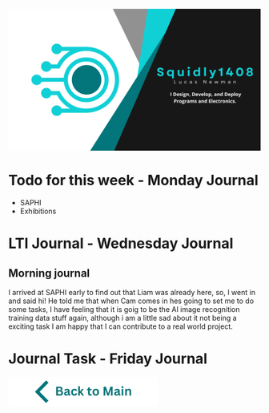 ![Header](https://raw.githubusercontent.com/Squidly1408/Journals-Term-1-2024/main/title.png
)
# Todo for this week - Monday Journal
- SAPHI
- Exhibitions

# LTI Journal - Wednesday Journal
## Morning journal
I arrived at SAPHI early to find out that Liam was already here, so, I went in and said hi! He told me that when Cam comes in hes going to set me to do some tasks, I have feeling that it is goig to be the AI image recognition training data stuff again, although i am a little sad about it not being a exciting task I am happy that I can contribute to a real world project.


# Journal Task - Friday Journal



[![back to main](https://raw.githubusercontent.com/Squidly1408/Journals-Term-2-2024/main/Back%20to%20Main.png)](https://github.com/Squidly1408/Journals-Term-2-2024/blob/main/Readme.md)
